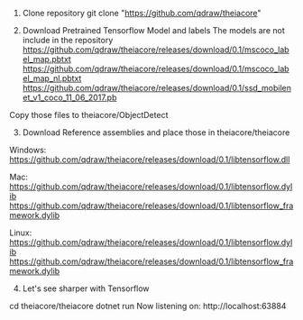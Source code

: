 
1) Clone repository
git clone "https://github.com/qdraw/theiacore"

2) Download Pretrained Tensorflow Model and labels
The models are not include in the repository
https://github.com/qdraw/theiacore/releases/download/0.1/mscoco_label_map.pbtxt
https://github.com/qdraw/theiacore/releases/download/0.1/mscoco_label_map_nl.pbtxt
https://github.com/qdraw/theiacore/releases/download/0.1/ssd_mobilenet_v1_coco_11_06_2017.pb

Copy those files to theiacore/ObjectDetect

3) Download Reference assemblies and place those in theiacore/theiacore

Windows:
https://github.com/qdraw/theiacore/releases/download/0.1/libtensorflow.dll

Mac:
https://github.com/qdraw/theiacore/releases/download/0.1/libtensorflow.dylib
https://github.com/qdraw/theiacore/releases/download/0.1/libtensorflow_framework.dylib

Linux:
https://github.com/qdraw/theiacore/releases/download/0.1/libtensorflow.dylib
https://github.com/qdraw/theiacore/releases/download/0.1/libtensorflow_framework.dylib

4) Let's see sharper with Tensorflow

cd theiacore/theiacore
dotnet run
Now listening on: http://localhost:63884
